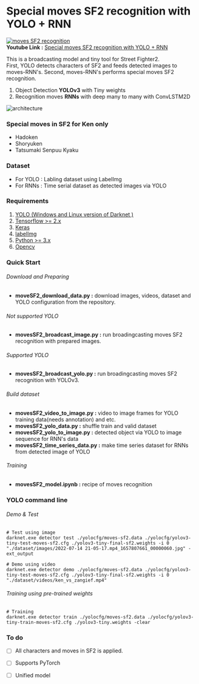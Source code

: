 # Special moves SF2 recognition with YOLO + RNN
[![moves SF2 recognition](https://i.imgur.com/hOkH8Kz.png)](https://youtu.be/S657M5LdDDQ=0s "moves SF2 recognition")  
**Youtube Link :** [Special moves SF2 recognition with YOLO + RNN](https://youtu.be/S657M5LdDDQ=0s)  


This is a broadcasting model and tiny tool for Street Fighter2.  
First, YOLO detects characters of SF2 and feeds detected images to moves-RNN's. Second, moves-RNN's performs special moves SF2 recognition.  
1. Object Detection **YOLOv3** with Tiny weights
2. Recognition moves **RNNs** with deep many to many with ConvLSTM2D 

<img src="https://i.imgur.com/7QTjsLl.png" title="architecture"/>

### Special moves in SF2 for Ken only
* Hadoken
* Shoryuken
* Tatsumaki Senpuu Kyaku


### Dataset
* For YOLO : Labling dataset using LabelImg 
* For RNNs : Time serial dataset as detected images via YOLO


### Requirements
1. [YOLO (Windows and Linux version of Darknet )](https://github.com/AlexeyAB/darknet) 
2. [Tensorflow >= 2.x](https://www.tensorflow.org) 
3. [Keras](https://keras.io) 
4. [labelImg](https://github.com/heartexlabs/labelImg) 
5. [Python >= 3.x](https://www.python.org) 
6. [Opencv](https://opencv.org)


### Quick Start
###### Download and Preparing
* **moveSF2_download_data.py :** download images, videos, dataset and YOLO configuration from the repository.

###### Not supported YOLO
* **movesSF2_broadcast_image.py :** run broadingcasting moves SF2 recognition with prepared images.

###### Supported YOLO
* **movesSF2_broadcast_yolo.py :** run broadingcasting moves SF2 recognition with YOLOv3.

###### Build dataset
* **movesSF2_video_to_image.py :** video to image frames for YOLO training data(needs annotation) and etc.
* **movesSF2_yolo_data.py :** shuffle train and valid dataset
* **movesSF2_yolo_to_image.py :** detected object via YOLO to image sequence for RNN's data
* **movesSF2_time_series_data.py :**  make time series dataset for RNNs from detected image of YOLO

###### Training
* **movesSF2_model.ipynb :** recipe of moves recognition


### YOLO command line
###### Demo & Test
```
# Test using image
darknet.exe detector test ./yolocfg/moves-sf2.data ./yolocfg/yolov3-tiny-test-moves-sf2.cfg ./yolov3-tiny-final-sf2.weights -i 0 "./dataset/images/2022-07-14 21-05-17.mp4_1657807661_00000060.jpg" -ext_output

# Demo using video
darknet.exe detector demo ./yolocfg/moves-sf2.data ./yolocfg/yolov3-tiny-test-moves-sf2.cfg ./yolov3-tiny-final-sf2.weights -i 0 "./dataset/videos/ken_vs_zangief.mp4"
```

###### Training using pre-trained weights
```
# Training
darknet.exe detector train ./yolocfg/moves-sf2.data ./yolocfg/yolov3-tiny-train-moves-sf2.cfg ./yolov3-tiny.weights -clear
```


### To do 
- [ ] All characters and moves in SF2 is applied. 
- [ ] Supports PyTorch
- [ ] Unified model


